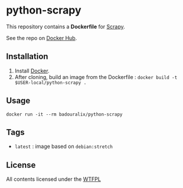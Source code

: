 python-scrapy
=============


This repository contains a **Dockerfile** for [Scrapy](http://scrapy.org/).

See the repo on [Docker Hub](https://hub.docker.com/r/badouralix/python-scrapy/).


## Installation

1. Install [Docker](https://www.docker.com/).
2. After cloning, build an image from the Dockerfile : `docker build -t $USER-local/python-scrapy .`


## Usage

```
docker run -it --rm badouralix/python-scrapy
```


## Tags

 - `latest` : image based on `debian:stretch`


## License

All contents licensed under the [WTFPL](../LICENSE)

